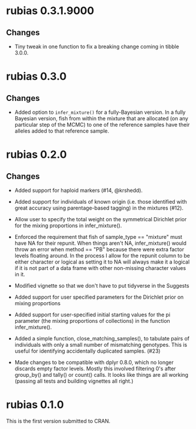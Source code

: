 # rubias 0.3.1.9000

## Changes

* Tiny tweak in one function to fix a breaking change coming in tibble 3.0.0.

# rubias 0.3.0

## Changes

* Added option to `infer_mixture()` for a fully-Bayesian version.
In a fully Bayesian version, fish from within
the mixture that are allocated (on any particular step of the MCMC) to one of the reference
samples have their alleles added to that reference sample.


# rubias 0.2.0

## Changes

* Added support for haploid markers (#14, @krshedd).

* Added support for individuals of known origin (i.e. those identified with great accuracy using 
parentage-based tagging) in the mixtures (#12).

* Allow user to specify the total weight on the symmetrical Dirichlet prior for the mixing
proportions in infer_mixture().

* Enforced the requirement that fish of sample_type == "mixture" must have NA for their repunit.
When things aren't NA, infer_mixture() would throw an error when method == "PB" because there 
were extra factor levels floating around.  In the process I allow for the repunit column to be
either character or logical as setting it to NA will always make it a logical if it is not part
of a data frame with other non-missing character values in it.

* Modified vignette so that we don't have to put tidyverse in the Suggests

* Added support for user specified parameters for the Dirichlet prior on mixing proportions

* Added support for user-specified initial starting values for the pi parameter (the mixing proportions of collections)
in the function infer_mixture().

* Added a simple function, close_matching_samples(), to tabulate pairs of
individuals with only a small number of mismatching
genotypes.  This is useful for identifying accidentally duplicated samples. (#23)

* Made changes to be compatible with dplyr 0.8.0, which no longer discards
empty factor levels.  Mostly this involved filtering 0's after group_by() and
tally()  or count() calls.  It looks like things are all working (passing all tests
and building vignettes all right.)



# rubias 0.1.0

This is the first version submitted to CRAN.
